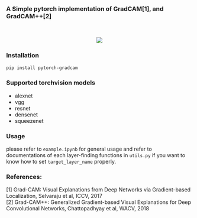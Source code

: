 ### A Simple pytorch implementation of GradCAM[1], and GradCAM++[2]
<br>
<p align="center">
<img src=assets/readme.png>
</p>

### Installation

```sh
pip install pytorch-gradcam
```

### Supported torchvision models
- alexnet
- vgg
- resnet
- densenet
- squeezenet

### Usage
please refer to `example.ipynb` for general usage and refer to documentations of each layer-finding functions in `utils.py` if you want to know how to set `target_layer_name` properly.

### References:
[1] Grad-CAM: Visual Explanations from Deep Networks via Gradient-based Localization, Selvaraju et al, ICCV, 2017 <br>
[2] Grad-CAM++: Generalized Gradient-based Visual Explanations for Deep Convolutional Networks, Chattopadhyay et al, WACV, 2018

